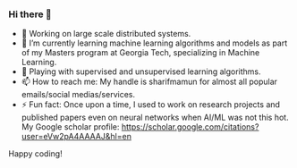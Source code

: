 ### Hi there 👋
- 🔭 Working on large scale distributed systems.
- 🌱 I’m currently learning machine learning algorithms and models as part of my Masters program at Georgia Tech, specializing in Machine Learning.
- 🔭 Playing with supervised and unsupervised learning algorithms.
- 📫 How to reach me: My handle is sharifmamun for almost all popular emails/social medias/services.
- ⚡ Fun fact: Once upon a time, I used to work on research projects and published papers even on neural networks when AI/ML was not this hot. My Google scholar profile: https://scholar.google.com/citations?user=eVw2pA4AAAAJ&hl=en

Happy coding!
<!--
**sharifmamun/sharifmamun** is a ✨ _special_ ✨ repository because its `README.md` (this file) appears on your GitHub profile.

Here are some ideas to get you started:

- 🔭 I’m currently working on ...
- 🌱 I’m currently learning ...
- 👯 I’m looking to collaborate on ...
- 🤔 I’m looking for help with ...
- 💬 Ask me about ...
- 📫 How to reach me: ...
- 😄 Pronouns: ...
- ⚡ Fun fact: ...
-->
